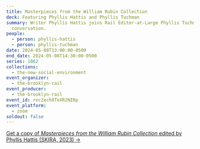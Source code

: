 ```yaml
---
title: Masterpieces from the William Rubin Collection
deck: Featuring Phyllis Hattis and Phyllis Tuchman
summary: Writer Phyllis Hattis joins Rail Editor-at-Large Phyllis Tuchman for a
  conversation.
people:
  - person: phyllis-hattis
  - person: phyllis-tuchman
date: 2024-05-08T13:00:00-0500
end_date: 2024-05-08T14:30:00-0500
series: 1062
collections:
  - the-new-social-environment
event_organizer:
  - the-brooklyn-rail
event_producer:
  - the-brooklyn-rail
event_id: rec2ech8TeXR2NIRp
event_platform:
  - zoom
soldout: false
---
```

[G﻿et a copy of *Masterpieces from the William Rubin Collection* edited by Phyllis Hattis (SKIRA, 2023) → ](https://www.artbook.com/9788857251455.html)